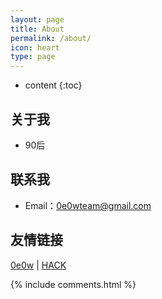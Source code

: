 ```yaml
---
layout: page
title: About
permalink: /about/
icon: heart
type: page
---
```


* content
{:toc}

## 关于我

* 90后

## 联系我

* Email：0e0wteam@gmail.com


## 友情链接
[0e0w](http://www.0e0w.com) \|  [HACK]()

{% include comments.html %}
